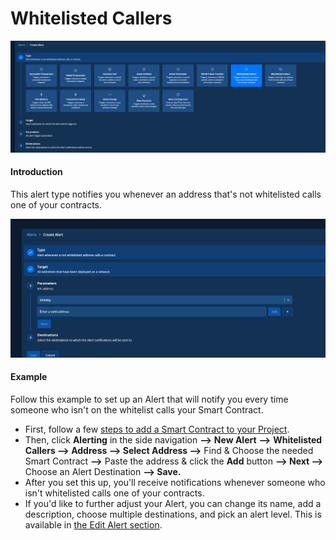 # Whitelisted Callers

![](<../../.gitbook/assets/Creating an Alert - Whitelisted Callers 1.png>)

#### Introduction

This alert type notifies you whenever an address that's not whitelisted calls one of your contracts.

![](<../../.gitbook/assets/Creating an Alert - Whitelisted Callers 2.png>)

#### Example

Follow this example to set up an Alert that will notify you every time someone who isn't on the whitelist calls your Smart Contract.

* First, follow a few [steps to add a Smart Contract to your Project](https://docs.tenderly.co/monitoring/smart-contracts).&#x20;
* Then, click **Alerting** in the side navigation **—>** **New Alert** **—>** **Whitelisted Callers —> Address —> Select Address —>** Find & Choose the needed Smart Contract **—>** Paste the address & click the **Add** button **—> Next —>** Choose an Alert Destination **—> Save.**
* After you set this up, you'll receive notifications whenever someone who isn't whitelisted calls one of your contracts.
* If you'd like to further adjust your Alert, you can change its name, add a description, choose multiple destinations, and pick an alert level. This is available in [the Edit Alert section](https://docs.tenderly.co/alerts/creating-an-alert/editing-an-alert).&#x20;
